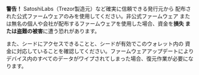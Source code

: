 **警告！** SatoshiLabs（Trezor製造元）など確実に信頼できる発行元から
配布された公式ファームウェアのみを使用してください。非公式ファームウェア
または無名の個人や会社が配布するファームウェアを使用した場合、資金を**損失
または盗難の被害**に遭う恐れがあります。

また、シードにアクセスできることと、シードが有効でこのウォレット内の
資金に対応していることを確認してください。ファームウェアアップデートにより
デバイス内のすべてのデータがワイプされてしまった場合、復元作業が必要になります。
